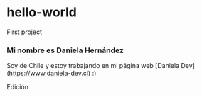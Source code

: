 # hello-world
First project

### Mi nombre es Daniela Hernández
Soy de Chile y estoy trabajando en mi página web [Daniela Dev] (https://www.daniela-dev.cl) :)

Edición

